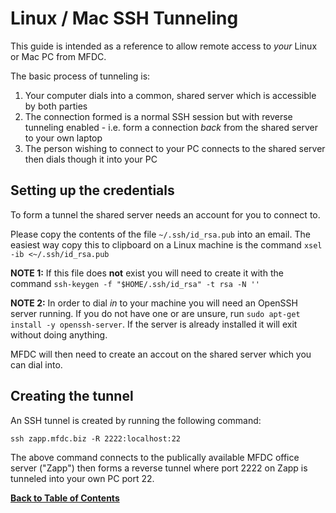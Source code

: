 Linux / Mac SSH Tunneling
=========================
This guide is intended as a reference to allow remote access to *your* Linux or Mac PC from MFDC.

The basic process of tunneling is:

1. Your computer dials into a common, shared server which is accessible by both parties
2. The connection formed is a normal SSH session but with reverse tunneling enabled - i.e. form a connection *back* from the shared server to your own laptop
3. The person wishing to connect to your PC connects to the shared server then dials though it into your PC


Setting up the credentials
--------------------------
To form a tunnel the shared server needs an account for you to connect to.

Please copy the contents of the file `~/.ssh/id_rsa.pub` into an email. The easiest way copy this to clipboard on a Linux machine is the command `xsel -ib <~/.ssh/id_rsa.pub`

**NOTE 1:** If this file does **not** exist you will need to create it with the command `ssh-keygen -f "$HOME/.ssh/id_rsa" -t rsa -N ''`

**NOTE 2:** In order to dial *in* to your machine you will need an OpenSSH server running. If you do not have one or are unsure, run `sudo apt-get install -y openssh-server`. If the server is already installed it will exit without doing anything.

MFDC will then need to create an accout on the shared server which you can dial into.


Creating the tunnel
-------------------
An SSH tunnel is created by running the following command:

	ssh zapp.mfdc.biz -R 2222:localhost:22

The above command connects to the publically available MFDC office server ("Zapp") then forms a reverse tunnel where port 2222 on Zapp is tunneled into your own PC port 22.


**[Back to Table of Contents](README.md)**
